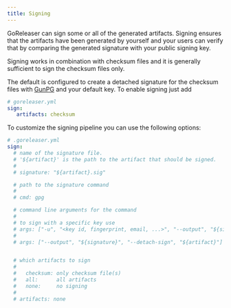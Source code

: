 ```yaml
---
title: Signing
---
```


GoReleaser can sign some or all of the generated artifacts. Signing ensures
that the artifacts have been generated by yourself and your users can verify
that by comparing the generated signature with your public signing key.

Signing works in combination with checksum files and it is generally sufficient
to sign the checksum files only.

The default is configured to create a detached signature for the checksum files
with [GunPG](https://www.gnupg.org/) and your default key. To enable signing
just add

```yaml
# goreleaser.yml
sign:
   artifacts: checksum
```

To customize the signing pipeline you can use the following options:

```yml
# .goreleaser.yml
sign:
  # name of the signature file.
  # '${artifact}' is the path to the artifact that should be signed.
  #
  # signature: "${artifact}.sig"

  # path to the signature command
  #
  # cmd: gpg

  # command line arguments for the command
  #
  # to sign with a specific key use
  # args: ["-u", "<key id, fingerprint, email, ...>", "--output", "${signature}", "--detach-sign", "${artifact}"]
  #
  # args: ["--output", "${signature}", "--detach-sign", "${artifact}"]


  # which artifacts to sign
  #
  #   checksum: only checksum file(s)
  #   all:      all artifacts
  #   none:     no signing
  #
  # artifacts: none
```
